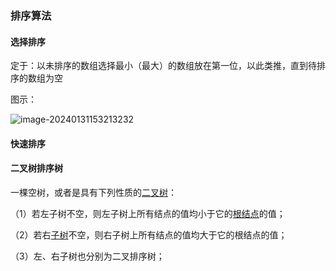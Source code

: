 ### 排序算法

#### 选择排序

定于：以未排序的数组选择最小（最大）的数组放在第一位，以此类推，直到待排序的数组为空

图示：

![image-20240131153213232](https://cdn.jsdelivr.net/gh/HaoXianSen/HaoXianSen.github.io@master/screenshots/20240131153214image-20240131153213232.png)

#### 快速排序

#### 二叉树排序树

一棵空树，或者是具有下列性质的[二叉树](https://baike.baidu.com/item/二叉树/0?fromModule=lemma_inlink)：

（1）若左子树不空，则左子树上所有结点的值均小于它的[根结点](https://baike.baidu.com/item/根结点/9795570?fromModule=lemma_inlink)的值；

（2）若右[子树](https://baike.baidu.com/item/子树/1624505?fromModule=lemma_inlink)不空，则右子树上所有结点的值均大于它的根结点的值；

（3）左、右子树也分别为二叉排序树；

